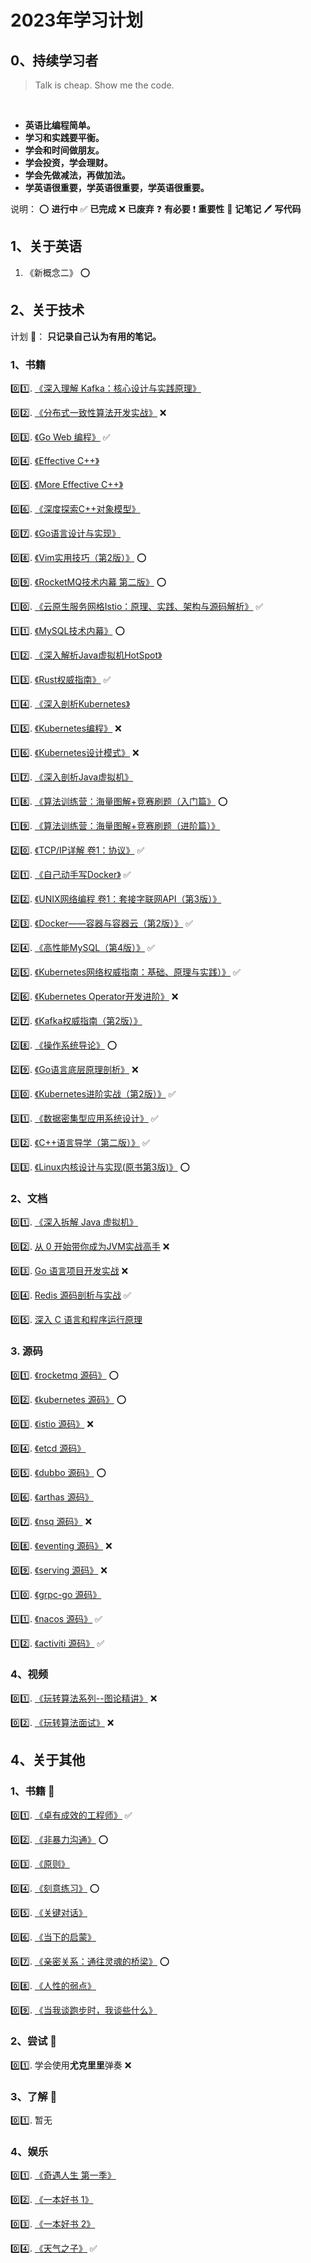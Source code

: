# 2023年学习计划



## 0、持续学习者

> Talk is cheap. Show me the code.

<br/>

- **英语比编程简单。**
- **学习和实践要平衡。**
- **学会和时间做朋友。**
- **学会投资，学会理财。**
- **学会先做减法，再做加法。**
- **学英语很重要，学英语很重要，学英语很重要。**

说明：
:o: **进行中**
:white_check_mark: **已完成**
:x: **已废弃**
:question: **有必要**
:exclamation: **重要性**
:memo: **记笔记**
:pen: **写代码**

## 1、关于英语

1. 《新概念二》  :o:

## 2、关于技术

计划 :tada:： **只记录自己认为有用的笔记。**

### 1、书籍

:zero::one:. [《深入理解 Kafka：核心设计与实践原理》](https://book.douban.com/subject/30437872/)

:zero::two:. [《分布式一致性算法开发实战》](https://book.douban.com/subject/35051108/) :x:

:zero::three:. [《Go Web 编程》](https://book.douban.com/subject/27204133/) :white_check_mark:

:zero::four:. [《Effective C++》](https://book.douban.com/subject/1842426/)

:zero::five:. [《More Effective C++》](https://book.douban.com/subject/5908727/)

:zero::six:. [《深度探索C++对象模型》](https://book.douban.com/subject/10427315/)

:zero::seven:. [《Go语言设计与实现》](https://book.douban.com/subject/35635836/)

:zero::eight:. [《Vim实用技巧（第2版）》](https://book.douban.com/subject/26967597/) :o:

:zero::nine:. [《RocketMQ技术内幕 第二版》](https://book.douban.com/subject/35626441/) :o:

:one::zero:. [《云原生服务网格Istio：原理、实践、架构与源码解析》](https://book.douban.com/subject/34438220/) :white_check_mark:

:one::one:. [《MySQL技术内幕》](https://book.douban.com/subject/24708143/) :o:

:one::two:. [《深入解析Java虚拟机HotSpot》](https://book.douban.com/subject/35292715/) 

:one::three:. [《Rust权威指南》](https://book.douban.com/subject/35081743/) :white_check_mark:

:one::four:. [《深入剖析Kubernetes》](https://book.douban.com/subject/35424872/)

:one::five:. [《Kubernetes编程》](https://book.douban.com/subject/35498478/) :x:

:one::six:. [《Kubernetes设计模式》](https://book.douban.com/subject/35175701/) :x:

:one::seven:. [《深入剖析Java虚拟机》](https://book.douban.com/subject/35571969/)

:one::eight:. [《算法训练营：海量图解+竞赛刷题（入门篇》](https://book.douban.com/subject/35528404/) :o:

:one::nine:. [《算法训练营：海量图解+竞赛刷题（进阶篇）》](https://book.douban.com/subject/35430410/)

:two::zero:. [《TCP/IP详解 卷1：协议》](https://book.douban.com/subject/1088054/) :white_check_mark:

:two::one:. [《自己动手写Docker》](https://book.douban.com/subject/27082348/) :white_check_mark:

:two::two:. [《UNIX网络编程 卷1：套接字联网API（第3版）》](https://book.douban.com/subject/26434583/)

:two::three:. [《Docker——容器与容器云（第2版）》](https://book.douban.com/subject/26894736/) :white_check_mark:

:two::four:. [《高性能MySQL（第4版）》](https://book.douban.com/subject/36096578/) :white_check_mark:

:two::five:. [《Kubernetes网络权威指南：基础、原理与实践）》](https://book.douban.com/subject/34855927/) :white_check_mark:

:two::six:. [《Kubernetes Operator开发进阶》](https://book.douban.com/subject/36209350/) :x:

:two::seven:. [《Kafka权威指南（第2版）》](https://book.douban.com/subject/36161660/)

:two::eight:. [《操作系统导论》](https://book.douban.com/subject/33463930/) :o:

:two::nine:. [《Go语言底层原理剖析》](https://book.douban.com/subject/35556889/) :x:

:three::zero:. [《Kubernetes进阶实战（第2版）》](https://book.douban.com/subject/35355405/) :white_check_mark:

:three::one:. [《数据密集型应用系统设计》](https://book.douban.com/subject/30329536/) :white_check_mark:

:three::two:. [《C++语言导学（第二版）》](https://book.douban.com/subject/34809273/) :white_check_mark:

:three::three:. [《Linux内核设计与实现(原书第3版)》](https://book.douban.com/subject/6097773/) :o:

### 2、文档

:zero::one:. [《深入拆解 Java 虚拟机》](https://time.geekbang.org/column/intro/100010301)

:zero::two:. [从 0 开始带你成为JVM实战高手]() :x:

:zero::three:. [Go 语言项目开发实战](https://time.geekbang.org/column/intro/100079601) :x:

:zero::four:. [Redis 源码剖析与实战](https://time.geekbang.org/column/intro/100084301) :white_check_mark:

:zero::five:. [深入 C 语言和程序运行原理](https://time.geekbang.org/column/intro/100100701)

### 3. 源码

:zero::one:. [《rocketmq 源码》](https://github.com/apache/rocketmq) :o:

:zero::two:. [《kubernetes 源码》](https://github.com/kubernetes/kubernetes) :o:

:zero::three:. [《istio 源码》](https://github.com/istio/istio)  :x:

:zero::four:. [《etcd 源码》](https://github.com/etcd-io/etcd)

:zero::five:. [《dubbo 源码》](https://github.com/apache/dubbo) :o:

:zero::six:. [《arthas 源码》](https://github.com/alibaba/arthas)

:zero::seven:. [《nsq 源码》](https://github.com/nsqio/nsq) :x:

:zero::eight:. [《eventing 源码》](https://github.com/knative/eventing) :x:

:zero::nine:. [《serving 源码》](https://github.com/knative/serving) :x:

:one::zero:. [《grpc-go 源码》](https://github.com/grpc/grpc-go)

:one::one:. [《nacos 源码》](https://github.com/alibaba/nacos) :white_check_mark:

:one::two:. [《activiti 源码》](https://github.com/Activiti/Activiti) :white_check_mark:

### 4、视频

:zero::one:. [《玩转算法系列--图论精讲》](https://coding.imooc.com/class/370.html) :x:

:zero::two:. [《玩转算法面试》](https://coding.imooc.com/class/82.html) :x:

## 4、关于其他

### 1、书籍 :tada:

:zero::one:. [《卓有成效的工程师》](https://book.douban.com/subject/35948443/) :white_check_mark:

:zero::two:. [《非暴力沟通》](https://book.douban.com/subject/3533221/) :o:

:zero::three:. [《原则》](https://book.douban.com/subject/27608239/)

:zero::four:. [《刻意练习》](https://book.douban.com/subject/26895993/) :o:

:zero::five:. [《关键对话》](https://book.douban.com/subject/10586741/)

:zero::six:. [《当下的启蒙》](https://book.douban.com/subject/30376593/)

:zero::seven:. [《亲密关系：通往灵魂的桥梁》](https://book.douban.com/subject/26363229/) :o:

:zero::eight:. [《人性的弱点》](https://book.douban.com/subject/25985683/)

:zero::nine:. [《当我谈跑步时，我谈些什么》](https://book.douban.com/subject/4872222/)

### 2、尝试 :tada:

:zero::one:. 学会使用**尤克里里**弹奏 :x:

### 3、了解 :tada:

:zero::one:. 暂无

### 4、娱乐

:zero::one:. [《奇遇人生 第一季》](https://movie.douban.com/subject/30304024/)

:zero::two:. [《一本好书 1》](https://movie.douban.com/subject/30337114/)

:zero::three:. [《一本好书 2》](https://movie.douban.com/subject/34820448/)

:zero::four:. [《天气之子》](https://movie.douban.com/subject/30402296/) :white_check_mark:



